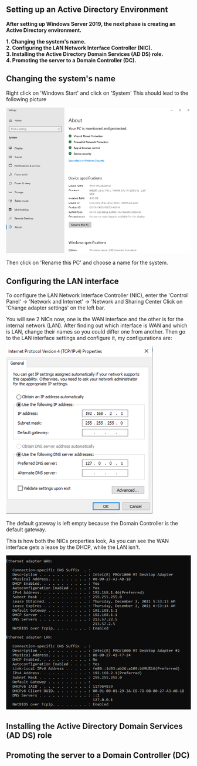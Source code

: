 ## Setting up an Active Directory Environment

**After setting up Windows Server 2019, the next phase is creating an Active Directory environment.**

**1. Changing the system's name.** </br>
**2. Configuring the LAN Network Interface Controller (NIC).** </br>
**3. Installing the Active Directory Domain Services (AD DS) role.** </br>
**4. Promoting the server to a Domain Controller (DC).** </br>

## Changing the system's name

Right click on 'Windows Start' and click on 'System'
This should lead to the following picture

<img src="WindowsServerPic/rename.png" width="800">

Then click on 'Rename this PC' and choose a name for the system.

## Configuring the LAN interface

To configure the LAN Network Interface Controller (NIC), enter the 'Control Panel' -> 'Network and Internet' -> 'Network and Sharing Center
Click on 'Change adapter settings' on the left bar.

You will see 2 NICs now, one is the WAN interface and the other is for the internal network (LAN).
After finding out which interface is WAN and which is LAN, change their names so you could differ one from another.
Then go to the LAN interface settings and configure it, my configurations are:

<img src="WindowsServerPic/netconfig2.png" width="400">

The default gateway is left empty because the Domain Controller is the default gateway.

This is how both the NICs properties look, As you can see the WAN interface gets a lease by the DHCP, while the LAN isn't.

<img src="WindowsServerPic/netconfig.png" width="650">

## Installing the Active Directory Domain Services (AD DS) role

## Promoting the server to a Domain Controller (DC)
